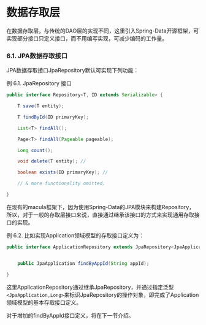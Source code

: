 # 数据存取层

在数据存取层，与传统的DAO层的实现不同，这里引入Spring-Data开源框架，可实现部分接口只定义接口，而不用编写实现，可减少编码的工作量。


### 6.1. JPA数据存取接口


JPA数据存取接口JpaRepository默认可实现下列功能：

例 6.1. JpaRepository 接口
```java
public interface Repository<T, ID extends Serializable> {

    T save(T entity); 

    T findById(ID primaryKey); 

    List<T> findAll(); 

    Page<T> findAll(Pageable pageable); 

    Long count(); 

    void delete(T entity); //  

    boolean exists(ID primaryKey); //  

    // & more functionality omitted.

}
```

在现有的macula框架下，因为使用Spring-Data的JPA模块来构建Repository，所以，对于一般的存取层接口来说，直接通过继承该接口的方式来实现通用存取接口的实现。

例 6.2. 比如实现Application领域模型的存取接口定义为：

```java
public interface ApplicationRepository extends JpaRepository<JpaApplication, Long> {


    public JpaApplication findByAppId(String appId);

}
```

这里ApplicationRepository通过继承JpaRepository，并通过指定泛型`<JpaApplication,Long>`来标识JpaRepository的操作对象，即完成了Application领域模型的基本存取接口定义。

对于增加的findByAppId接口定义，将在下一节介绍。

